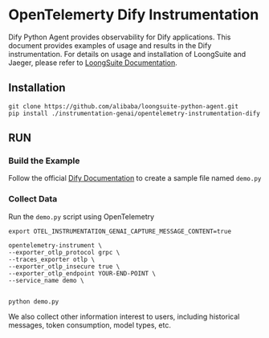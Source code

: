 # OpenTelemerty Dify Instrumentation

Dify Python Agent provides observability for Dify applications. This document provides examples of usage and results in the Dify instrumentation. For details on usage and installation of LoongSuite and Jaeger, please refer to [LoongSuite Documentation](https://github.com/alibaba/loongsuite-python-agent/blob/main/README.md).

## Installation
  
```shell
git clone https://github.com/alibaba/loongsuite-python-agent.git
pip install ./instrumentation-genai/opentelemetry-instrumentation-dify
```

## RUN

### Build the Example

Follow the official [Dify Documentation](https://docs.agno.com/introduction) to create a sample file named `demo.py`
### Collect Data

Run the `demo.py` script using OpenTelemetry

```shell 
export OTEL_INSTRUMENTATION_GENAI_CAPTURE_MESSAGE_CONTENT=true

opentelemetry-instrument \
--exporter_otlp_protocol grpc \
--traces_exporter otlp \
--exporter_otlp_insecure true \
--exporter_otlp_endpoint YOUR-END-POINT \
--service_name demo \


python demo.py
```


We also collect other information interest to users, including historical messages, token consumption, model types, etc.
